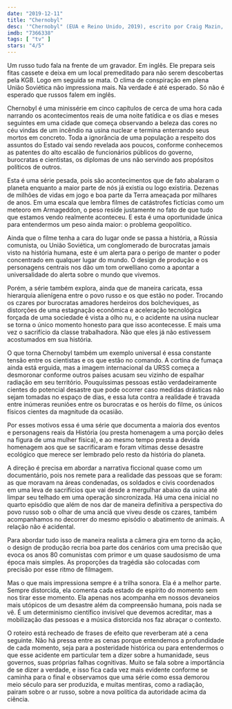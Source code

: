 ```yaml
---
date: "2019-12-11"
title: "Chernobyl"
desc: '"Chernobyl" (EUA e Reino Unido, 2019), escrito por Craig Mazin, dirigido por Johan Renck, com Jessie Buckley, Jared Harris e Stellan Skarsgård. Assisti após um tempo baixado.'
imdb: "7366338"
tags: [ "tv" ]
stars: "4/5"
---
```

Um russo tudo fala na frente de um gravador. Em inglês. Ele prepara seis fitas cassete e deixa em um local premeditado para não serem descobertas pela KGB. Logo em seguida se mata. O clima de conspiração em plena União Soviética não impressiona mais. Na verdade é até esperado. Só não é esperado que russos falem em inglês.

Chernobyl é uma minissérie em cinco capítulos de cerca de uma hora cada narrando os acontecimentos reais de uma noite fatídica e os dias e meses seguintes em uma cidade que começa observando a beleza das cores no céu vindas de um incêndio na usina nuclear e termina enterrando seus mortos em concreto. Toda a ignorância de uma população a respeito dos assuntos do Estado vai sendo revelada aos poucos, conforme conhecemos as patentes do alto escalão de funcionários públicos do governo, burocratas e cientistas, os diplomas de uns não servindo aos propósitos políticos de outros.

Esta é uma série pesada, pois são acontecimentos que de fato abalaram o planeta enquanto a maior parte de nós já existia ou logo existiria. Dezenas de milhões de vidas em jogo e boa parte da Terra ameaçada por milhares de anos. Em uma escala que lembra filmes de catástrofes fictícias como um meteoro em Armageddon, o peso reside justamente no fato de que tudo que estamos vendo realmente aconteceu. E esta é uma oportunidade única para entendermos um peso ainda maior: o problema geopolítico.

Ainda que o filme tenha a cara do lugar onde se passa a história, a Rússia comunista, ou União Soviética, um conglomerado de burocratas jamais visto na história humana, este é um alerta para o perigo de manter o poder concentrado em qualquer lugar do mundo. O design de produção e os personagens centrais nos dão um tom orwelliano como a apontar a universalidade do alerta sobre o mundo que vivemos.

Porém, a série também explora, ainda que de maneira caricata, essa hierarquia alienígena entre o povo russo e os que estão no poder. Trocando os czares por burocratas amadores herdeiros dos bolcheviques, as distorções de uma estagnação econômica e aceleração tecnológica forçada de uma sociedade é vista a olho nu, e o acidente na usina nuclear se torna o único momento honesto para que isso acontecesse. E mais uma vez o sacrifício da classe trabalhadora. Não que eles já não estivessem acostumados em sua história.

O que torna Chernobyl também um exemplo universal é essa constante tensão entre os cientistas e os que estão no comando. A cortina de fumaça ainda está erguida, mas a imagem internacional da URSS começa a desmoronar conforme outros países acusam seu vizinho de espalhar radiação em seu território. Pouquíssimas pessoas estão verdadeiramente cientes do potencial desastre que pode ocorrer caso medidas drásticas não sejam tomadas no espaço de dias, e essa luta contra a realidade é travada entre inúmeras reuniões entre os burocratas e os heróis do filme, os únicos físicos cientes da magnitude da ocasião.

Por esses motivos essa é uma série que documenta a maioria dos eventos e personagens reais da História (ou presta homenagem a uma porção deles na figura de uma mulher física), e ao mesmo tempo presta a devida homenagem aos que se sacrificaram e foram vítimas desse desastre ecológico que merece ser lembrado pelo resto da história do planeta.

A direção é precisa em abordar a narrativa ficcional quase como um documentário, pois nos remete para a realidade das pessoas que se foram: as que moravam na áreas condenadas, os soldados e civis coordenados em uma leva de sacrifícios que vai desde a mergulhar abaixo da usina até limpar seu telhado em uma operação sincronizada. Há uma cena inicial no quarto episódio que além de nos dar de maneira definitiva a perspectiva do povo russo sob o olhar de uma anciã que viveu desde os czares, também acompanhamos no decorrer do mesmo episódio o abatimento de animais. A relação não é acidental.

Para abordar tudo isso de maneira realista a câmera gira em torno da ação, o design de produção recria boa parte dos cenários com uma precisão que evoca os anos 80 comunistas com primor e um quase saudosismo de uma época mais simples. As proporções da tragédia são colocadas com precisão por esse ritmo de filmagem.

Mas o que mais impressiona sempre é a trilha sonora. Ela é a melhor parte. Sempre distorcida, ela comenta cada estado de espírito do momento sem nos tirar esse momento. Ela apenas nos acompanha em nossos devaneios mais utópicos de um desastre além da compreensão humana, pois nada se vê. É um determinismo científico invisível que devemos acreditar, mas a mobilização das pessoas e a música distorcida nos faz abraçar o contexto.

O roteiro está recheado de frases de efeito que reverberam até a cena seguinte. Não há pressa entre as cenas porque entendemos a profundidade de cada momento, seja para a posteridade histórica ou para entendermos o que esse acidente em particular tem a dizer sobre a humanidade, seus governos, suas próprias falhas cognitivas. Muito se fala sobre a importância de se dizer a verdade, e isso fica cada vez mais evidente conforme se caminha para o final e observamos que uma série como essa demorou meio século para ser produzida, e muitas mentiras, como a radiação, pairam sobre o ar russo, sobre a nova política da autoridade acima da ciência.
